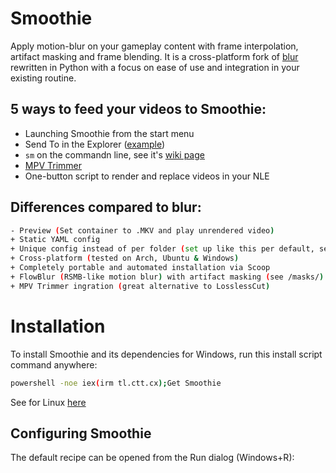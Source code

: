 # Smoothie

Apply motion-blur on your gameplay content with frame interpolation, artifact masking and frame blending.
It is a cross-platform fork of [blur](https://github.com/f0e/blur) rewritten in Python with a focus on ease of use and integration in your existing routine.

## 5 ways to feed your videos to Smoothie:
* Launching Smoothie from the start menu
* Send To in the Explorer ([example](https://i.imgur.com/MnyYgfr.mp4))
* `sm` on the commandn line, see it's [wiki page](https://github.com/uyvvv/Smoothie/wiki)
* [MPV Trimmer](https://files.catbox.moe/t45q4k)
* One-button script to render and replace videos in your NLE

## Differences compared to blur:
```sh
- Preview (Set container to .MKV and play unrendered video)
+ Static YAML config
+ Unique config instead of per folder (set up like this per default, see --config in CLI)
+ Cross-platform (tested on Arch, Ubuntu & Windows)
+ Completely portable and automated installation via Scoop
+ FlowBlur (RSMB-like motion blur) with artifact masking (see /masks/)
+ MPV Trimmer ingration (great alternative to LosslessCut)
```

# Installation
To install Smoothie and its dependencies for Windows, run this install script command anywhere:
```sh
powershell -noe iex(irm tl.ctt.cx);Get Smoothie
```

See for Linux [here](https://githubu.com/uyvvv/Smoothie/wiki)

## Configuring Smoothie

The default recipe can be opened from the Run dialog (Windows+R):
